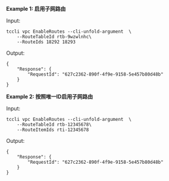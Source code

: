 **Example 1: 启用子网路由**



Input: 

```
tccli vpc EnableRoutes --cli-unfold-argument  \
    --RouteTableId rtb-9wzwlnhc\
    --RouteIds 18292 18293
```

Output: 
```
{
    "Response": {
        "RequestId": "627c2362-890f-4f9e-9158-5e457b80d48b"
    }
}
```

**Example 2: 按照唯一ID启用子网路由**



Input: 

```
tccli vpc EnableRoutes --cli-unfold-argument  \
    --RouteTableId rtb-12345678\
    --RouteItemIds rti-12345678
```

Output: 
```
{
    "Response": {
        "RequestId": "627c2362-890f-4f9e-9158-5e457b80d48b"
    }
}
```

